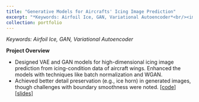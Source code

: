 ```yaml
---
title: "Generative Models for Aircrafts' Icing Image Prediction"
excerpt: "*Keywords: Airfoil Ice, GAN, Variational Autoencoder*<br/><img src='/images/IMG_3095.png' width='250>"
collection: portfolio
---
```


*Keywords: Airfoil Ice, GAN, Variational Autoencoder*

**Project Overview**

- Designed VAE and GAN models for high-dimensional icing image prediction from icing-condition data of aircraft wings. Enhanced the models with techniques like batch normalization and WGAN.
- Achieved better detail preservation (e.g., ice horn) in generated images, though challenges with boundary smoothness were noted.
[[code]](https://li-yunai.github.io//portfolio/portfolio-1/)
[[slides]](https://li-yunai.github.io//portfolio/portfolio-1/)


